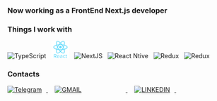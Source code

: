 <h3>Now working as a FrontEnd Next.js developer</h3>

<h3>Things I work with</h3>

<div >
  <img  alt="TypeScript" width="40px" src="https://upload.wikimedia.org/wikipedia/commons/thumb/4/4c/Typescript_logo_2020.svg/1024px-Typescript_logo_2020.svg.png?20221110153201" />
  &nbsp;
  <img  alt="React" width="40px" src="https://raw.githubusercontent.com/devicons/devicon/master/icons/react/react-original-wordmark.svg"  />
  &nbsp;
  <img  alt="NextJS" width="40px" src="https://cdn.worldvectorlogo.com/logos/next-js.svg"  />
  &nbsp;
  <img  alt="React Ntive" width="50px" src="https://cdn.worldvectorlogo.com/logos/react-native-1.svg"  />
  &nbsp;
  <img  alt="Redux" width="40px" src="https://cdn.worldvectorlogo.com/logos/redux.svg" />
  &nbsp;
  <img  alt="Redux" width="40px" src="https://cdn.worldvectorlogo.com/logos/mobx.svg" />


 
</div>

<h3>Contacts</h3>

<p>
<a href="https://t.me/softlolx" target="_blank"> <img src="https://upload.wikimedia.org/wikipedia/commons/8/82/Telegram_logo.svg" alt="Telegram" width="45" height="45" style="padding-right:10px;"/> </a> &nbsp; &nbsp;
<a href="mailto:softlolx@gmail.com" target="_blank"> <img src="https://upload.wikimedia.org/wikipedia/commons/7/7e/Gmail_icon_%282020%29.svg" alt="GMAIL" width="45" height="45" style="padding-right: 100px;"/> </a>  &nbsp; &nbsp;
<a href="https://www.linkedin.com/in/softlolx/" target="_blank"> <img src="https://upload.wikimedia.org/wikipedia/commons/8/81/LinkedIn_icon.svg" alt="LINKEDIN" width="45" height="45" style="padding-right:10px;"/> </a> &nbsp; &nbsp;
</p>
  
